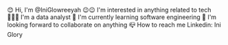  😊 Hi, I'm @IniGlowreeyah
 😉😉 I'm interested in anything related to tech
 👩🏾‍💻 I'm a data analyst
 🌱 I'm currently learning software engineering
 🤝 I'm looking forward to collaborate on anything
📪 How to reach me Linkedin: Ini Glory

